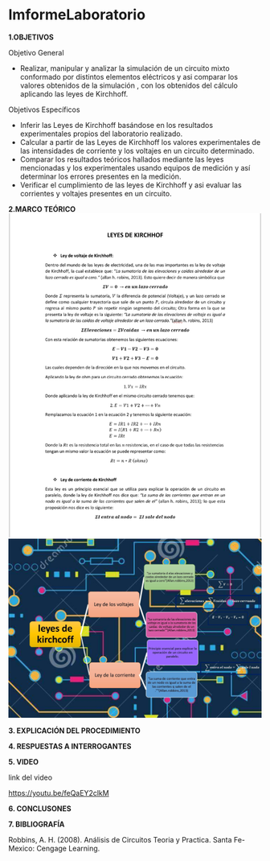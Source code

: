 # ImformeLaboratorio

**1.OBJETIVOS** 

Objetivo General

* Realizar, manipular  y analizar la simulación de un circuito mixto
  conformado por distintos elementos eléctricos  y asi comparar  los valores
  obtenidos de la simulación , con los obtenidos del cálculo aplicando 
  las leyes de Kirchhoff.


Objetivos Específicos

* Inferir las Leyes de Kirchhoff basándose en los resultados experimentales 
  propios del laboratorio realizado.
* Calcular a partir de las Leyes de Kirchhoff los valores experimentales de 
  las intensidades de corriente y los voltajes en un circuito determinado.
* Comparar los resultados teóricos hallados mediante las leyes mencionadas y 
  los experimentales usando equipos de medición y así determinar los errores 
  presentes en la medición.
* Verificar el cumplimiento de las leyes de Kirchhoff y asi evaluar las 
  corrientes y voltajes presentes en un circuito.

**2.MARCO TEÓRICO**
![](https://github.com/Anabeltoapanta/Laboratorio-1/blob/main/20210601_212435.jpg)
![](https://github.com/Anabeltoapanta/Laboratorio-1/blob/main/MARCOTEORICO.jpg)



**3. EXPLICACIÓN DEL PROCEDIMIENTO**

**4. RESPUESTAS A INTERROGANTES**

**5. VIDEO**

link del video 


https://youtu.be/feQaEY2clkM

**6. CONCLUSONES**

**7. BIBLIOGRAFÍA**

Robbins, A. H. (2008). Análisis de Circuitos Teoria y Practica. Santa Fe-Mexico: Cengage Learning.


